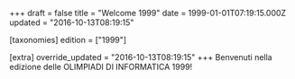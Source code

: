 +++
draft = false
title = "Welcome 1999"
date = 1999-01-01T07:19:15.000Z
updated = "2016-10-13T08:19:15"

[taxonomies]
edition = ["1999"]

[extra]
override_updated = "2016-10-13T08:19:15"
+++
Benvenuti nella edizione delle OLIMPIADI DI INFORMATICA 1999!